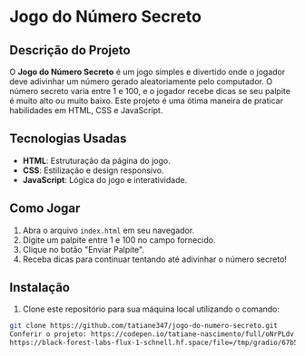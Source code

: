 # Jogo do Número Secreto

## Descrição do Projeto

O **Jogo do Número Secreto** é um jogo simples e divertido onde o jogador deve adivinhar um número gerado aleatoriamente pelo computador. O número secreto varia entre 1 e 100, e o jogador recebe dicas se seu palpite é muito alto ou muito baixo. Este projeto é uma ótima maneira de praticar habilidades em HTML, CSS e JavaScript.

## Tecnologias Usadas

- **HTML**: Estruturação da página do jogo.
- **CSS**: Estilização e design responsivo.
- **JavaScript**: Lógica do jogo e interatividade.

## Como Jogar

1. Abra o arquivo `index.html` em seu navegador.
2. Digite um palpite entre 1 e 100 no campo fornecido.
3. Clique no botão "Enviar Palpite".
4. Receba dicas para continuar tentando até adivinhar o número secreto!

## Instalação

1. Clone este repositório para sua máquina local utilizando o comando:

```bash
git clone https://github.com/tatiane347/jogo-do-numero-secreto.git
Conferir o projeto: https://codepen.io/tatiane-nascimento/full/oNrPLdv
https://black-forest-labs-flux-1-schnell.hf.space/file=/tmp/gradio/67b5c2648b49d5e512101cc5794c0dc4419141f1/image.jpg


